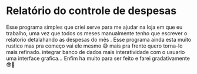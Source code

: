 # Relatório do controle de despesas

Esse programa simples que criei serve para me ajudar na loja em que eu trabalho, 
uma vez que todos os meses manualmente tenho que escrever o relatorio detalahando as despesas do mês .
Esse programa ainda esta muito rustico mas pra começo vai ele mesmo 😅
mais pra frente quero torna-lo mais refinado. integrar banco de dados mais interatividade com o usuario uma interface grafica... 
Enfim ha muito para ser feito e farei gradativamente😎🚀
